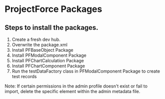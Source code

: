 # ProjectForce Packages

## Steps to install the packages. 
1. Create a fresh dev hub.
2. Overwrite the package.xml  
3. Install PFBaseObject Package
4. Install PFModalComponent Package
5. Install PFChartCalculation Package
6. Install PFChartComponent Package
7. Run the testDataFactory class in PFModalComponent Package to create test records

Note: If certain permissions in the admin profile doesn't exist or fail to import, delete the specific element within the admin metadata file.
